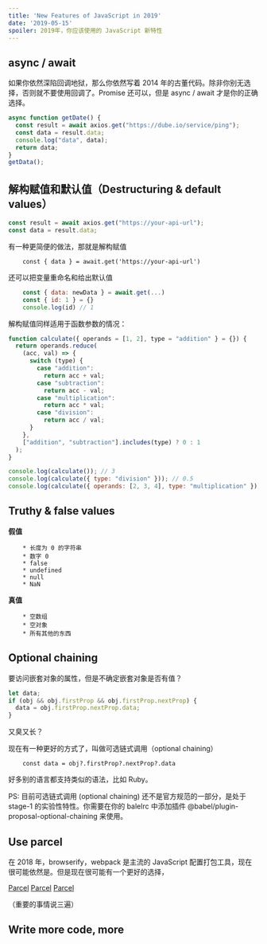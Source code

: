 ```yaml
---
title: 'New Features of JavaScript in 2019'
date: '2019-05-15'
spoiler: 2019年，你应该使用的 JavaScript 新特性
---
```


## async / await

如果你依然深陷回调地狱，那么你依然写着 2014 年的古董代码。除非你别无选择，否则就不要使用回调了。Promise 还可以，但是 async / await 才是你的正确选择。

```jsx
async function getDate() {
  const result = await axios.get("https://dube.io/service/ping");
  const data = result.data;
  console.log("data", data);
  return data;
}
getData();
```

## 解构赋值和默认值（Destructuring & default values）

```jsx
const result = await axios.get("https://your-api-url");
const data = result.data;
```

有一种更简便的做法，那就是解构赋值

```
	const { data } = await.get('https://your-api-url')
```

还可以把变量重命名和给出默认值

```jsx
	const { data: newData } = await.get(...)
	const { id: 1 } = {}
	console.log(id) // 1
```

解构赋值同样适用于函数参数的情况：

```jsx
function calculate({ operands = [1, 2], type = "addition" } = {}) {
  return operands.reduce(
    (acc, val) => {
      switch (type) {
        case "addition":
          return acc + val;
        case "subtraction":
          return acc - val;
        case "multiplication":
          return acc * val;
        case "division":
          return acc / val;
      }
    },
    ["addition", "subtraction"].includes(type) ? 0 : 1
  );
}

console.log(calculate()); // 3
console.log(calculate({ type: "division" })); // 0.5
console.log(calculate({ operands: [2, 3, 4], type: "multiplication" })); // 24
```

## Truthy & false values

**假值**

    	* 长度为 0 的字符串
    	* 数字 0
    	* false
    	* undefined
    	* null
    	* NaN

**真值**

    	* 空数组
    	* 空对象
    	* 所有其他的东西

## Optional chaining

要访问嵌套对象的属性，但是不确定嵌套对象是否有值？

```jsx
let data;
if (obj && obj.firstProp && obj.firstProp.nextProp) {
  data = obj.firstProp.nextProp.data;
}
```

又臭又长？

现在有一种更好的方式了，叫做可选链式调用（optional chaining）

```
	const data = obj?.firstProp?.nextProp?.data
```

好多别的语言都支持类似的语法，比如 Ruby。

PS: 目前可选链式调用 (optional chaining) 还不是官方规范的一部分，是处于 stage-1 的实验性特性。你需要在你的 balelrc 中添加插件 @babel/plugin-proposal-optional-chaining 来使用。

## Use parcel

在 2018 年，browserify，webpack 是主流的 JavaScript 配置打包工具，现在很可能依然是。但是现在很可能有一个更好的选择，

[Parcel](https://parceljs.org/)
[Parcel](https://parceljs.org/)
[Parcel](https://parceljs.org/)

（重要的事情说三遍）

## Write more code, more